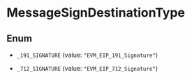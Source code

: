 

# MessageSignDestinationType

## Enum


* `_191_SIGNATURE` (value: `"EVM_EIP_191_Signature"`)

* `_712_SIGNATURE` (value: `"EVM_EIP_712_Signature"`)



